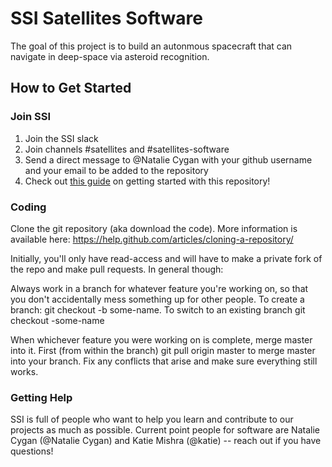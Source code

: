 # SSI Satellites Software
The goal of this project is to build an autonmous spacecraft that can navigate in deep-space via asteroid recognition. 

## How to Get Started

### Join SSI
1. Join the SSI slack
2. Join channels #satellites and #satellites-software
3. Send a direct message to @Natalie Cygan with your github username and your email to be added to the repository
4. Check out [this guide](https://github.com/stanford-ssi/sats-cs/wiki/Getting-Started:-Gitty-up-%F0%9F%A4%A0-%F0%9F%92%BB) on getting started with this repository!

### Coding
Clone the git repository (aka download the code). More information is available here: https://help.github.com/articles/cloning-a-repository/

Initially, you'll only have read-access and will have to make a private fork of the repo and make pull requests. In general though:

Always work in a branch for whatever feature you're working on, so that you don't accidentally mess something up for other people. To create a branch: git checkout -b some-name. To switch to an existing branch git checkout -some-name

When whichever feature you were working on is complete, merge master into it. First (from within the branch) git pull origin master to merge master into your branch. Fix any conflicts that arise and make sure everything still works. 

### Getting Help
SSI is full of people who want to help you learn and contribute to our projects as much as possible. Current point people for software are Natalie Cygan (@Natalie Cygan) and Katie Mishra (@katie) -- reach out if you have questions!
